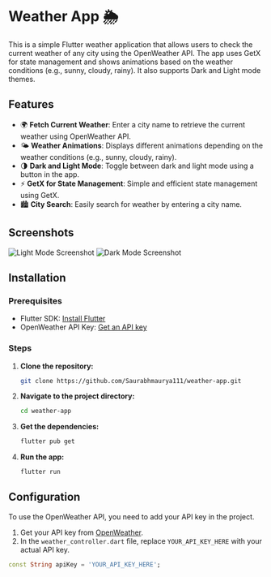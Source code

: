 # Weather App 🌦️

This is a simple Flutter weather application that allows users to check the current weather of any city using the OpenWeather API. The app uses GetX for state management and shows animations based on the weather conditions (e.g., sunny, cloudy, rainy). It also supports Dark and Light mode themes.

## Features

- 🌍 **Fetch Current Weather**: Enter a city name to retrieve the current weather using OpenWeather API.
- 🌤️ **Weather Animations**: Displays different animations depending on the weather conditions (e.g., sunny, cloudy, rainy).
- 🌗 **Dark and Light Mode**: Toggle between dark and light mode using a button in the app.
- ⚡ **GetX for State Management**: Simple and efficient state management using GetX.
- 🏙️ **City Search**: Easily search for weather by entering a city name.

## Screenshots

![Light Mode Screenshot](path_to_light_mode_screenshot)
![Dark Mode Screenshot](path_to_dark_mode_screenshot)

## Installation

### Prerequisites

- Flutter SDK: [Install Flutter](https://flutter.dev/docs/get-started/install)
- OpenWeather API Key: [Get an API key](https://openweathermap.org/api)

### Steps

1. **Clone the repository:**

    ```bash
    git clone https://github.com/Saurabhmaurya111/weather-app.git
    ```

2. **Navigate to the project directory:**

    ```bash
    cd weather-app
    ```

3. **Get the dependencies:**

    ```bash
    flutter pub get
    ```

4. **Run the app:**

    ```bash
    flutter run
    ```

## Configuration

To use the OpenWeather API, you need to add your API key in the project.

1. Get your API key from [OpenWeather](https://openweathermap.org/api).
2. In the `weather_controller.dart` file, replace `YOUR_API_KEY_HERE` with your actual API key.

```dart
const String apiKey = 'YOUR_API_KEY_HERE';
